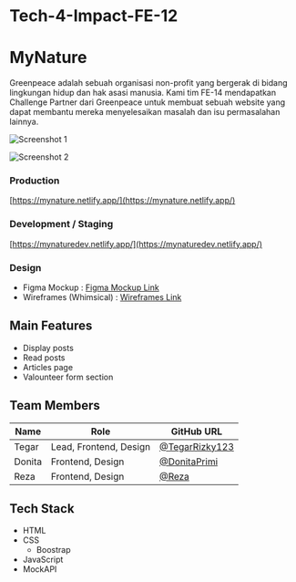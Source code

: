 # Tech-4-Impact-FE-12

# MyNature

Greenpeace adalah sebuah organisasi non-profit yang bergerak di bidang lingkungan hidup dan hak asasi manusia. Kami tim FE-14 mendapatkan Challenge Partner dari Greenpeace untuk membuat sebuah website yang dapat membantu mereka menyelesaikan masalah dan isu permasalahan lainnya.

![Screenshot 1]()

![Screenshot 2]()


### Production

[https://mynature.netlify.app/](https://mynature.netlify.app/)

### Development / Staging

[https://mynaturedev.netlify.app/](https://mynaturedev.netlify.app/)

### Design

- Figma Mockup : [Figma Mockup Link](https://www.figma.com/file/MX4CVAmrUe4FrkFrOmVDgU/Greenpeace-Mockups?node-id=119%3A31011)
- Wireframes (Whimsical) : [Wireframes Link](https://whimsical.com/greenpeace-wireframe-PF2tuqF2hMAvC8R775c7Xa@7YNFXnKbYkjeN7qQXEaz4)

## Main Features

- Display posts
- Read posts
- Articles page
- Valounteer form section

## Team Members

| Name              | Role                   | GitHub URL                                           |
| ----------------- | ---------------------- | ---------------------------------------------------- |
| Tegar      | Lead, Frontend, Design | [@TegarRizky123](https://github.com/TegarRizky123)       |
| Donita     | Frontend, Design       | [@DonitaPrimi](https://github.com/donprimi) |
| Reza    | Frontend, Design        | [@Reza](https://github.com/imreeply)   |

## Tech Stack

- HTML
- CSS
  - Boostrap 
- JavaScript
- MockAPI

